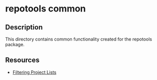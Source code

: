 repotools common
=================

## Description
This directory contains common functionality created for the repotools package.


## Resources
* [Filtering Project Lists](projectFilter/ProjectFilters.md)